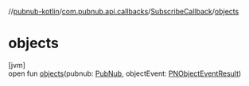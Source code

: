//[pubnub-kotlin](../../../index.md)/[com.pubnub.api.callbacks](../index.md)/[SubscribeCallback](index.md)/[objects](objects.md)

# objects

[jvm]\
open fun [objects](objects.md)(pubnub: [PubNub](../../com.pubnub.api/-pub-nub/index.md), objectEvent: [PNObjectEventResult](../../com.pubnub.api.models.consumer.pubsub.objects/-p-n-object-event-result/index.md))
